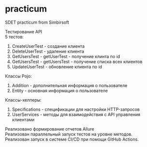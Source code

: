 # practicum
SDET practicum from Simbirsoft

Тестирование API  
5 тестов:
1. CreateUserTest - создание клиента
2. DeleteUserTest - удаление клиента
3. GetUsersTest - getUserTest - получение клинта по id
4. GetUsersTest - getUsersTest - получение списка всех клиентов
5. UpdateUserTest - обновление клиента по id

Классы Pojo:
1. Addition - дополнительная информация о пользователе
2. Entity - основная информация о пользователе

Классы-хелперы:
1. Specifications - спецификации для настройки HTTP-запросов
2. UserServices - методы для взаимодействия с API управления клиентами

Реализовано формирование отчетов Allure  
Реализован параллельный запуск тестов на уровне методов.  
Реализован запуск в системе CI/CD при помощи GitHub Actions.
